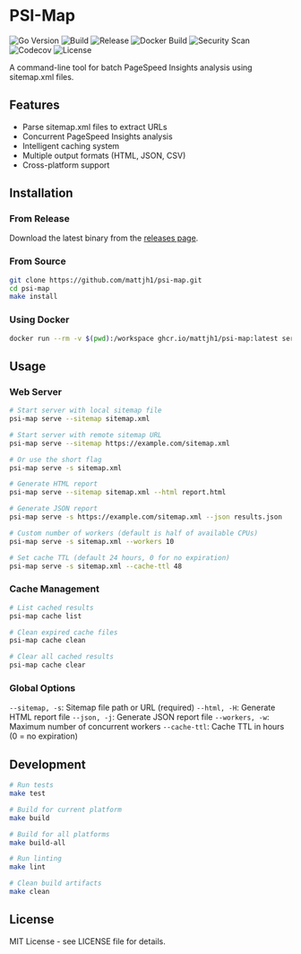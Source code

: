 # PSI-Map

![Go Version](https://img.shields.io/github/go-mod/go-version/mattjh1/psi-map)
![Build](https://github.com/mattjh1/psi-map/actions/workflows/ci.yml/badge.svg)
![Release](https://github.com/mattjh1/psi-map/actions/workflows/release.yml/badge.svg)
![Docker Build](https://github.com/mattjh1/psi-map/actions/workflows/docker.yml/badge.svg)
![Security Scan](https://github.com/mattjh1/psi-map/actions/workflows/security.yml/badge.svg)
![Codecov](https://codecov.io/gh/mattjh1/psi-map/branch/main/graph/badge.svg)
![License](https://img.shields.io/github/license/mattjh1/psi-map.svg)

A command-line tool for batch PageSpeed Insights analysis using sitemap.xml files.

## Features

- Parse sitemap.xml files to extract URLs
- Concurrent PageSpeed Insights analysis
- Intelligent caching system
- Multiple output formats (HTML, JSON, CSV)
- Cross-platform support

## Installation

### From Release

Download the latest binary from the [releases page](https://github.com/mattjh1/psi-map/releases).

### From Source

```bash
git clone https://github.com/mattjh1/psi-map.git
cd psi-map
make install
```

### Using Docker

```bash
docker run --rm -v $(pwd):/workspace ghcr.io/mattjh1/psi-map:latest serve --sitemap sitemap.xml
```

## Usage

### Web Server

```bash
# Start server with local sitemap file
psi-map serve --sitemap sitemap.xml

# Start server with remote sitemap URL
psi-map serve --sitemap https://example.com/sitemap.xml

# Or use the short flag
psi-map serve -s sitemap.xml

# Generate HTML report
psi-map serve --sitemap sitemap.xml --html report.html

# Generate JSON report  
psi-map serve -s https://example.com/sitemap.xml --json results.json

# Custom number of workers (default is half of available CPUs)
psi-map serve -s sitemap.xml --workers 10

# Set cache TTL (default 24 hours, 0 for no expiration)
psi-map serve -s sitemap.xml --cache-ttl 48
```

### Cache Management

```bash
# List cached results
psi-map cache list

# Clean expired cache files
psi-map cache clean

# Clear all cached results
psi-map cache clear
```

### Global Options

`--sitemap, -s`: Sitemap file path or URL (required)
``--html, -H``: Generate HTML report file
`--json, -j`: Generate JSON report file
`--workers, -w`: Maximum number of concurrent workers
`--cache-ttl`: Cache TTL in hours (0 = no expiration)

## Development

```bash
# Run tests
make test

# Build for current platform
make build

# Build for all platforms
make build-all

# Run linting
make lint

# Clean build artifacts
make clean
```

## License

MIT License - see LICENSE file for details.
